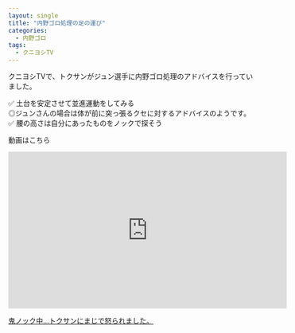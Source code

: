 ```yaml
---
layout: single
title: "内野ゴロ処理の足の運び"
categories:
  - 内野ゴロ
tags:
  - クニヨシTV
---
```


クニヨシTVで、トクサンがジュン選手に内野ゴロ処理のアドバイスを行っていました。


✅ 土台を安定させて並進運動をしてみる  
◎ジュンさんの場合は体が前に突っ張るクセに対するアドバイスのようです。  
✅ 腰の高さは自分にあったものをノックで探そう  

動画はこちら
<iframe width="560" height="315" src="https://www.youtube.com/embed/jSUl2ufUlNI" frameborder="0" allow="accelerometer; autoplay; encrypted-media; gyroscope; picture-in-picture" allowfullscreen></iframe>

[鬼ノック中...トクサンにまじで怒られました。](https://youtu.be/jSUl2ufUlNI)